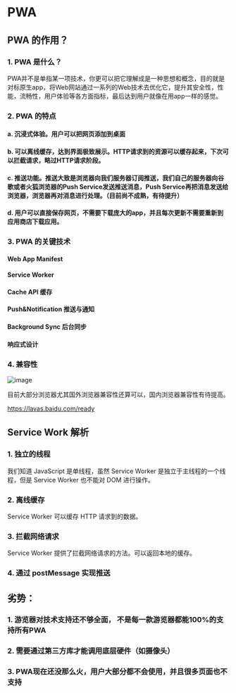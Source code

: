 # PWA

## PWA 的作用？

### 1. PWA 是什么？

PWA并不是单指某一项技术，你更可以把它理解成是一种思想和概念，目的就是对标原生app，将Web网站通过一系列的Web技术去优化它，提升其安全性，性能，流畅性，用户体验等各方面指标，最后达到用户就像在用app一样的感觉。

### 2. PWA 的特点

#### a. 沉浸式体验。用户可以把网页添加到桌面
#### b. 可以离线缓存，达到界面极致展示。HTTP请求到的资源可以缓存起来，下次可以拦截请求，略过HTTP请求阶段。
#### c. 推送功能。推送大致是浏览器向我们服务器订阅推送，我们自己的服务器向谷歌或者火狐浏览器的Push Service发送推送消息，Push Service再把消息发送给浏览器，浏览器再对消息进行处理。（目前尚不成熟，有待提升）
#### d. 用户可以直接保存网页，不需要下载庞大的app，并且每次更新不需要重新到应用商店下载应用。

### 3. PWA 的关键技术

#### Web App Manifest

#### Service Worker

#### Cache API 缓存

#### Push&Notification 推送与通知

#### Background Sync 后台同步

#### 响应式设计

### 4. 兼容性

![image](http://www.mk2048.com/web_upload/blog_imgs/10/https___user-gold-cdn-xitu-io_2018_7_28_164df156c15abc42_w-1240_h-458_f-png_s-120965.gif)

目前大部分浏览器尤其国外浏览器兼容性还算可以，国内浏览器兼容性有待提高。

https://lavas.baidu.com/ready

## Service Work 解析

### 1. 独立的线程

我们知道 JavaScript 是单线程，虽然 Service Worker 是独立于主线程的一个线程，但是 Service Worker 也不能对 DOM 进行操作。

### 2. 离线缓存

Service Worker 可以缓存 HTTP 请求到的数据。

### 3. 拦截网络请求

Service Worker 提供了拦截网络请求的方法。可以返回本地的缓存。

### 4. 通过 postMessage 实现推送

## 劣势：

### 1. 游览器对技术支持还不够全面， 不是每一款游览器都能100%的支持所有PWA

### 2. 需要通过第三方库才能调用底层硬件（如摄像头）

### 3. PWA现在还没那么火，用户大部分都不会使用，并且很多页面也不支持
